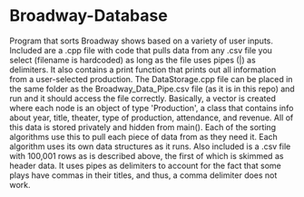 # Broadway-Database
Program that sorts Broadway shows  based on a variety of user inputs. Included are a .cpp file with code that pulls data from any .csv file you select (filename is hardcoded) as long as the file uses pipes (|) as delimiters. It also contains a print function that prints out all information from a user-selected production. The DataStorage.cpp file can be placed in the same folder as the Broadway_Data_Pipe.csv file (as it is in this repo) and run and it should access the file correctly.  Basically, a vector is created where each node is an object of type 'Production', a class that contains info about year, title, theater, type of production, attendance, and revenue. All of this data is stored privately and hidden from main(). Each of the sorting algorithms use this to pull each piece of data from as they need it. Each algorithm uses its own data structures as it runs.  Also included is a .csv file with 100,001 rows as is described above, the first of which is skimmed as header data. It uses pipes as delimiters to account for the fact that some plays have commas in their titles, and thus, a comma delimiter does not work.
